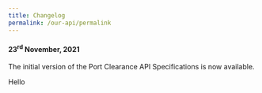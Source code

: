 ```yaml
---
title: Changelog
permalink: /our-api/permalink
---
```

<h4><strong>23<sup>rd</sup> November, 2021</strong></h4>
The initial version of the Port Clearance API Specifications is now available.

Hello